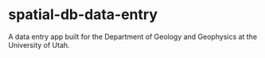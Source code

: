 # spatial-db-data-entry
A data entry app built for the Department of Geology and Geophysics at the University of Utah.

